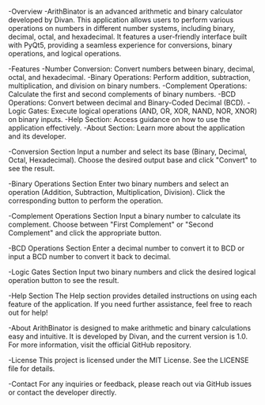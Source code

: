 -Overview
-ArithBinator is an advanced arithmetic and binary calculator developed by Divan. This application allows users to perform various operations on numbers in different number systems, including binary, decimal, octal, and hexadecimal. It features a user-friendly interface built with PyQt5, providing a seamless experience for conversions, binary operations, and logical operations.

-Features
-Number Conversion: Convert numbers between binary, decimal, octal, and hexadecimal.
-Binary Operations: Perform addition, subtraction, multiplication, and division on binary numbers.
-Complement Operations: Calculate the first and second complements of binary numbers.
-BCD Operations: Convert between decimal and Binary-Coded Decimal (BCD).
-Logic Gates: Execute logical operations (AND, OR, XOR, NAND, NOR, XNOR) on binary inputs.
-Help Section: Access guidance on how to use the application effectively.
-About Section: Learn more about the application and its developer.

-Conversion Section
Input a number and select its base (Binary, Decimal, Octal, Hexadecimal).
Choose the desired output base and click "Convert" to see the result.


-Binary Operations Section
Enter two binary numbers and select an operation (Addition, Subtraction, Multiplication, Division).
Click the corresponding button to perform the operation.


-Complement Operations Section
Input a binary number to calculate its complement.
Choose between "First Complement" or "Second Complement" and click the appropriate button.


-BCD Operations Section
Enter a decimal number to convert it to BCD or input a BCD number to convert it back to decimal.


-Logic Gates Section
Input two binary numbers and click the desired logical operation button to see the result.


-Help Section
The Help section provides detailed instructions on using each feature of the application. If you need further assistance, feel free to reach out for help!


-About
ArithBinator is designed to make arithmetic and binary calculations easy and intuitive. It is developed by Divan, and the current version is 1.0. For more information, visit the official GitHub repository.


-License
This project is licensed under the MIT License. See the LICENSE file for details.


-Contact
For any inquiries or feedback, please reach out via GitHub issues or contact the developer directly.
